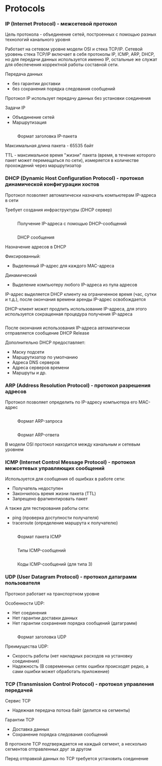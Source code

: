 # Protocols

### IP (Internet Protocol) - межсетевой протокол

Цель протокола - объединение сетей, построенных с помощью разных технологий канального уровня

Работает на сетевом уровне модели OSI и стека TCP/IP. Сетевой уровень стека TCP/IP включает в себя протоколы IP, ICMP, ARP, DHCP, но для передачи данных используется именно IP, остальные же служат для обеспечения корректной работы составной сети.

Передача данных

* без гарантии доставки
* без сохранения порядка следования сообщений

Протокол IP использует передачу данных без установки соединения

Задачи IP

* Объединение сетей
* Маршрутизация

<figure><img src="../../.gitbook/assets/image (1) (1) (1).png" alt=""><figcaption><p>Формат заголовка IP-пакета</p></figcaption></figure>

Максимальная длина пакета - 65535 байт&#x20;

TTL - максимальное время "жизни" пакета (время, в течение которого пакет может перемещаться по сети), измеряется в количестве прохождений через маршрутизатор

### DHCP (Dynamic Host Configuration Protocol) - протокол динамической конфигурации хостов

Протокол позволяет автоматически назначать компьютерам IP-адреса в сети

Требует создания инфраструктуры (DHCP сервер)

<figure><img src="../../.gitbook/assets/image (5) (1) (1).png" alt=""><figcaption><p>Получение IP-адреса с помощью DHCP-сообщений</p></figcaption></figure>

<figure><img src="../../.gitbook/assets/image (9).png" alt=""><figcaption><p>DHCP сообщения</p></figcaption></figure>

Назначение адресов в DHCP

Фиксированный:

* Выделенный IP-адрес для каждого MAC-адреса

Динамический

* Выделение компьютеру любого IP-адреса из пула адресов

IP-адрес выделяется DHCP клиенту на ограниченное время (час, сутки и т.д.), после окончания времени аренды IP-адрес освобождается

DHCP-клиент может продлить использование IP-адреса, для этого используется сокращенная процедура получения IP-адреса

<figure><img src="../../.gitbook/assets/image (6).png" alt=""><figcaption></figcaption></figure>

После окончания использования IP-адреса автоматически отправляется сообщение DHCP Release

Дополнительно DHCP предоставляет:

* Маску подсети
* Маршрутизатор по умолчанию
* Адреса DNS серверов
* Адреса серверов времени
* Маршруты и др.

### ARP (Address Resolution Protocol) - протокол разрешения адресов

Протокол позволяет определить по IP-адресу компьютера его MAC-адрес

<figure><img src="../../.gitbook/assets/image (7).png" alt=""><figcaption><p>Формат ARP-запроса</p></figcaption></figure>

<figure><img src="../../.gitbook/assets/image (2) (1).png" alt=""><figcaption><p>Формат ARP-ответа</p></figcaption></figure>

В модели OSI протокол находится между канальным и сетевым уровнем

### ICMP (Internet Control Message Protocol) - протокол межсетевых управляющих сообщений

Используется для сообщения об ошибках в работе сети:

* Получатель недоступен
* Закончилось время жизни пакета (TTL)
* Запрещено фрагментировать пакет

А также для тестирования работы сети:&#x20;

* ping (проверка доступности получателя)
* traceroute (определение маршрута к получателю)

<figure><img src="../../.gitbook/assets/image (5) (1).png" alt=""><figcaption><p>Формат пакета ICMP</p></figcaption></figure>

<figure><img src="../../.gitbook/assets/image (10).png" alt=""><figcaption><p>Типы ICMP-сообщений</p></figcaption></figure>

<figure><img src="../../.gitbook/assets/image (8).png" alt=""><figcaption><p>Коды ICMP-сообщений (для типа 3)</p></figcaption></figure>

### UDP (User Datagram Protocol) - протокол датаграмм пользователя

Протокол работает на транспортном уровне

Особенности UDP:

* Нет соединения
* Нет гарантии доставки данных&#x20;
* Нет гарантии сохранения порядка сообщений (датаграмм)

<figure><img src="../../.gitbook/assets/image (1) (2).png" alt=""><figcaption><p>Формат заголовка UDP</p></figcaption></figure>

Преимущества UDP:

* Скорость работы (нет накладных расходов на установку соединения)
* Надежность (В современных сетях ошибки происходят редко, а сами ошибки может обработать приложение)

### TCP (Transmission Control Protocol) - протокол управления передачей

Сервис TCP&#x20;

* Надежная передача потока байт (делится на сегменты)

Гарантии TCP&#x20;

* Доставка данных
* Сохранение порядка следования сообщений

В протоколе TCP подтверждается не каждый сегмент, а несколько сегментов отправленных друг за другом

Перед отправкой данных по TCP требуется установить соединение

<figure><img src="../../.gitbook/assets/image (2) (2).png" alt=""><figcaption></figcaption></figure>

